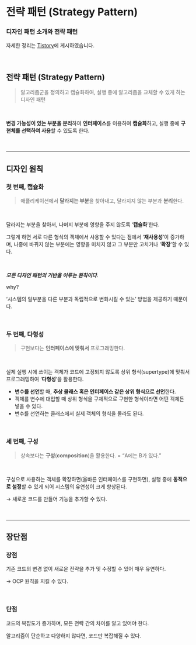 # 전략 패턴 (Strategy Pattern)

### 디자인 패턴 소개와 전략 패턴

자세한 정리는 [Tistory](https://roel-yomojomo.tistory.com/entry/HeadFirst-strategy-pattern)에 게시하였습니다.

<br>

## 전략 패턴 (Strategy Pattern)

> 알고리즘군을 정의하고 캡슐화하여, 실행 중에 알고리즘을 교체할 수 있게 하는 디자인 패턴

<br>

**변경 가능성이 있는 부분을 분리**하여 **인터페이스**를 이용하여 **캡슐화**하고, 실행 중에 **구현체를 선택하여 사용**할 수 있도록 한다.
<br><br><br>

---

## 디자인 원칙

### 첫 번째, 캡슐화

> 애플리케이션에서 **달라지는 부분**을 찾아내고, 달라지지 않는 부분과 **분리**한다.

<br>

달라지는 부분을 찾아서, 나머지 부분에 영향을 주지 않도록 ‘**캡슐화**’한다.

그렇게 하면 서로 다른 형식의 객체에서 사용할 수 있다는 점에서 ‘**재사용성**’이 증가하며, 나중에 바뀌지 않는 부분에는 영향을 미치지 않고 그 부분만 고치거나 '**확장**'할 수 있다.

<br>

***모든 디자인 패턴의 기반을 이루는 원칙이다.***

why?

‘시스템의 일부분을 다른 부분과 독립적으로 변화시킬 수 있는’ 방법을 제공하기 때문이다.


<br>

### 두 번째, 다형성

> 구현보다는 **인터페이스에 맞춰서** 프로그래밍한다.

<br>

실제 실행 시에 쓰이는 객체가 코드에 고정되지 않도록 상위 형식(supertype)에 맞춰서 프로그래밍하여 ‘**다형성**’을 활용한다.

- **변수를 선언**할 때, **추상 클래스 혹은 인터페이스 같은 상위 형식으로 선언**한다.
- 객체를 변수에 대입할 때 상위 형식을 구체적으로 구현한 형식이라면 어떤 객체든 넣을 수 있다.
- 변수를 선언하는 클래스에서 실제 객체의 형식을 몰라도 된다.

<br>

### 세 번째, 구성

> 상속보다는 **구성**(**composition**)을 활용한다. = “A에는 B가 있다.”

<br>

구성으로 사용하는 객체를 확장하면(올바른 인터페이스를 구현하면), 실행 중에 **동적으로 설정**할 수 있게 되어 시스템의 유연성이 크게 향상된다.

→ 새로운 코드를 만들어 기능을 추가할 수 있다.
<br><br><br>

---

## 장단점

### 장점

기존 코드의 변경 없이 새로운 전략을 추가 및 수정할 수 있어 매우 유연하다.

→ OCP 원칙을 지킬 수 있다.

<br>

### 단점

코드의 복잡도가 증가하며, 모든 전략 간의 차이를 알고 있어야 한다.

알고리즘이 단순하고 다양하지 않다면, 코드만 복잡해질 수 있다.
